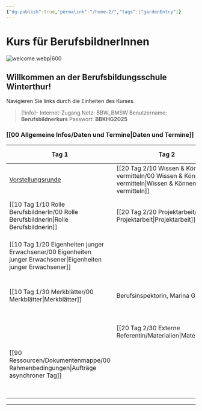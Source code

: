 ```yaml
---
{"dg-publish":true,"permalink":"/home-2/","tags":["gardenEntry"]}
---
```


# Kurs für BerufsbildnerInnen
![welcome.webp|600](/img/user/welcome.webp)
## Willkommen an der Berufsbildungsschule Winterthur!
Navigieren Sie links durch die Einheiten des Kurses. 
>[!info]- Internet-Zugang
>Netz: BBW_BMSW
>Benutzername: **Berufsbildnerkurs**
>Passwort: **BBKHG2025**
### [[00 Allgemeine Infos/Daten und Termine\|Daten und Termine]]

| **Tag 1**                                                                                                                                        | **Tag 2**                                                     | **Tag 3**                                            | Tag 4                                                           | *Dokumentation* (Asynchroner Tag)                |
| ------------------------------------------------------------------------------------------------------------------------------------------------ | ------------------------------------------------------------- | ---------------------------------------------------- | --------------------------------------------------------------- | ------------------------------------------------ |
| [Vorstellungsrunde](https://tools.fobizz.com/pinboard/public_boards/27a44315-196b-4568-9abc-383629b3b296?token=4ee81fe91d10da9519f05bed25aabfa3) | [[20 Tag 2/10 Wissen & Können vermitteln/00 Wissen & Können vermitteln\|Wissen & Können vermitteln]] | [[30 Tag 3/10 Fokus Pubertät/00 Expertenpuzzle Fokus Pubertät\|Expertenpuzzle]] | [[40 Tag 4/10 Vier-Ohren Modell/00 Vier-Ohren-Modell\|Das Vier-Ohren-Modell]]                 | [[90 Ressourcen/Dokumentenmappe/00 Rahmenbedingungen\|00 Rahmenbedingungen]]                         |
| [[10 Tag 1/10 Rolle BerufsbildnerIn/00 Rolle Berufsbildnerin\|Rolle Berufsbildnerin]]                                                                                              | [[20 Tag 2/20 Projektarbeit/00 Projektarbeit\|Projektarbeit]]                           | [[30 Tag 3/20 Führen & Motivieren/00 Führen & Motivieren\|Führen & Motivieren]]      | [[40 Tag 4/20 Gespräche&Konflikte/00 Gespräche&Konflikte\|Gespräche&Konflikte]]                 | [[90 Ressourcen/Dokumentenmappe/01 Auftrag «Auswahl und Anstellung»\|01 Auftrag «Auswahl und Anstellung»]]          |
| [[10 Tag 1/20 Eigenheiten junger Erwachsener/00 Eigenheiten junger Erwachsener\|Eigenheiten junger Erwachsener]]                                                                            |                                                               |                                                      | [[20 Tag 2/30 Didaktik & Pädagogik/01 Bloom & Hattie\|Didaktik&Pädagogik des Lernens]]           | [[90 Ressourcen/Dokumentenmappe/02 Auftrag Integration in den Lehrbetrieb\|02 Auftrag Integration in den Lehrbetrieb]]    |
| [[10 Tag 1/30 Merkblätter/00 Merkblätter\|Merkblätter]]                                                                                                                  | Berufsinspektorin, Marina Gutmann                             | Sucht & Prävention, Gianni Tiloca                    | [[40 Tag 4/50 Lerndokumentation und Bildungsbericht/00 Lerndokumentation\| Die Lerndokumentation]]                | [[90 Ressourcen/Dokumentenmappe/03 Auftrag Planung betriebliche Grundbildung\|03 Auftrag Planung betriebliche Grundbildung]] |
|                                                                                                                                                  | [[20 Tag 2/30 Externe Referentin/Materialien\|Materialien]]                                               |                                                      | [[40 Tag 4/40 Bildungsbericht/00 Bildungsbericht\|Der Bildungsbericht]]                     | [[90 Ressourcen/Dokumentenmappe/04 Auftrag Fokus Pubertät\|04 Auftrag Fokus Pubertät]]                    |
| [[90 Ressourcen/Dokumentenmappe/00 Rahmenbedingungen\|Aufträge asynchroner Tag]]                                                                                               |                                                               |                                                      | [[40 Tag 4/60 Tyrannen müssen nicht sein/01 Jugendlichen im Berufsleben\|Jugendlichen im Berufsleben]] |                                                  |
|                                                                                                                                                  |                                                               |                                                      | [[40 Tag 4/70 Psychologie/01 Krisen in der Adoleszenz\|Psychische Gesundheit]]          |                                                  |

---


